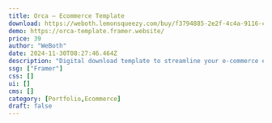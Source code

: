 ```yaml
---
title: Orca — Ecommerce Template
download: https://weboth.lemonsqueezy.com/buy/f3794885-2e2f-4c4a-9116-c2e969398a2d
demo: https://orca-template.framer.website/
price: 39
author: "WeBoth"
date: 2024-11-30T08:27:46.464Z
description: "Digital download template to streamline your e-commerce experience for designer and creatives."
ssg: ["Framer"]
css: []
ui: []
cms: []
category: [Portfolio,Ecommerce]
draft: false
---
```

